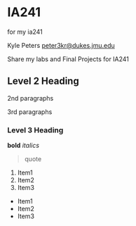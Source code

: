 # IA241
for my ia241

Kyle Peters
peter3kr@dukes.jmu.edu

Share my labs and Final Projects for IA241

## Level 2 Heading

2nd paragraphs

3rd paragraphs

### Level 3 Heading

**bold**
*italics*

>quote

1. Item1
2. Item2
3. Item3

* Item1
* Item2
* Item3
